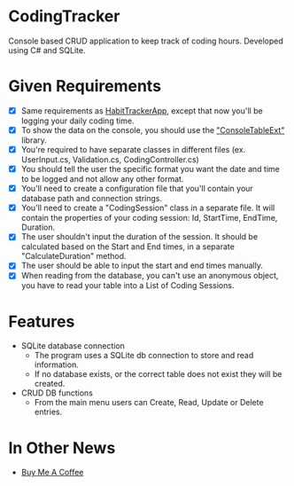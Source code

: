 # CodingTracker

Console based CRUD application to keep track of coding hours. Developed using C# and SQLite.

# Given Requirements
- [x] Same requirements as [HabitTrackerApp](https://github.com/kimfom01/HabitTrackerApp), except that now you'll be logging your daily coding time.
- [x] To show the data on the console, you should use the ["ConsoleTableExt"](https://github.com/minhhungit/ConsoleTableExt) library.
- [x] You're required to have separate classes in different files (ex. UserInput.cs, Validation.cs, CodingController.cs)
- [x] You should tell the user the specific format you want the date and time to be logged and not allow any other format.
- [x] You'll need to create a configuration file that you'll contain your database path and connection strings.
- [x] You'll need to create a "CodingSession" class in a separate file. It will contain the properties of your coding session: Id, StartTime, EndTime, Duration.
- [x] The user shouldn't input the duration of the session. It should be calculated based on the Start and End times, in a separate "CalculateDuration" method.
- [x] The user should be able to input the start and end times manually.
- [x] When reading from the database, you can't use an anonymous object, you have to read your table into a List of Coding Sessions.

# Features
* SQLite database connection
    - The program uses a SQLite db connection to store and read information.
    - If no database exists, or the correct table does not exist they will be created.
* CRUD DB functions
    - From the main menu users can Create, Read, Update or Delete entries.

# In Other News
* [Buy Me A Coffee](https://www.buymeacoffee.com/kimfom01)
